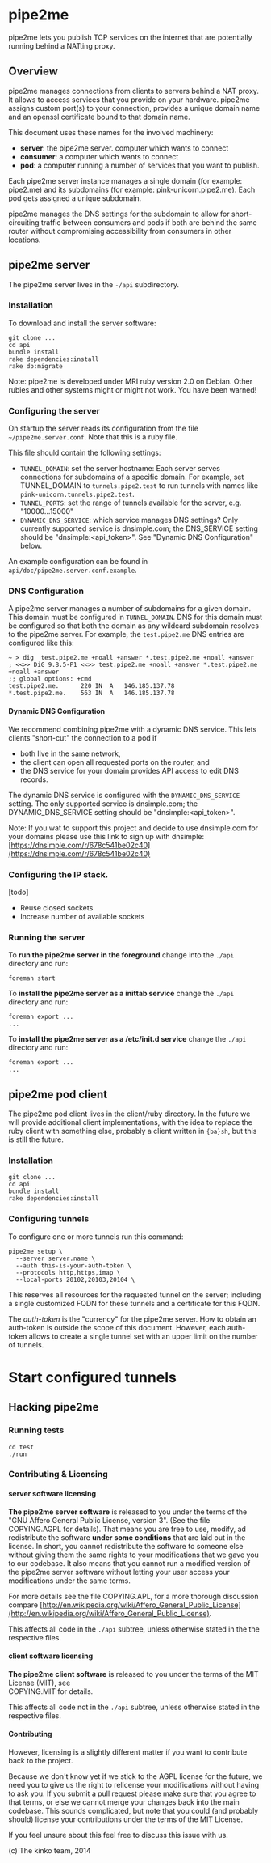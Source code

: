 # pipe2me

pipe2me lets you publish TCP services on the internet that are potentially running behind
a NATting proxy.

## Overview

pipe2me manages connections from clients to servers behind a NAT proxy. It allows to
access services that you provide on your hardware. pipe2me assigns custom port(s) to
your connection, provides a unique domain name and an openssl certificate bound to 
that domain name.

This document uses these names for the involved machinery:

- **server**: the pipe2me server.
 computer which wants to connect  
- **consumer**: a computer which wants to connect  
- **pod**: a computer running a number of services that you want to publish.

Each pipe2me server instance manages a single domain (for example: pipe2.me) and its 
subdomains (for example: pink-unicorn.pipe2.me). Each pod gets assigned a unique 
subdomain.

pipe2me manages the DNS settings for the subdomain to allow for short-circuiting traffic
between consumers and pods if both are behind the same router without compromising
accessibility from consumers in other locations.

## pipe2me server

The pipe2me server lives in the `-/api` subdirectory.

### Installation

To download and install the server software:

    git clone ...
    cd api
    bundle install
    rake dependencies:install
    rake db:migrate

Note: pipe2me is developed under MRI ruby version 2.0 on Debian. Other rubies and
other systems might or might not work. You have been warned!

### Configuring the server

On startup the server reads its configuration from the file `~/pipe2me.server.conf`.
Note that this is a ruby file.

This file should contain the following settings:

- `TUNNEL_DOMAIN`: set the server hostname: Each server serves connections for 
  subdomains of a specific domain. For example, set TUNNEL_DOMAIN to `tunnels.pipe2.test`
  to run tunnels with names like `pink-unicorn.tunnels.pipe2.test`.
- `TUNNEL_PORTS`: set the range of tunnels available for the server, e.g. "10000...15000"
- `DYNAMIC_DNS_SERVICE`: which service manages DNS settings? Only currently supported service is 
  dnsimple.com; the DNS_SERVICE setting should be "dnsimple:<api_token>". See "Dynamic DNS Configuration"
  below.

An example configuration can be found in `api/doc/pipe2me.server.conf.example`.
  
### DNS Configuration

A pipe2me server manages a number of subdomains for a given domain. This domain must
be configured in `TUNNEL_DOMAIN`. DNS for this domain must be configured so that both 
the domain as any wildcard subdomain resolves to the pipe2me server. For example, the
`test.pipe2.me` DNS entries are configured like this:

    ~ > dig  test.pipe2.me +noall +answer *.test.pipe2.me +noall +answer
    ; <<>> DiG 9.8.5-P1 <<>> test.pipe2.me +noall +answer *.test.pipe2.me +noall +answer
    ;; global options: +cmd
    test.pipe2.me.		220	IN	A	146.185.137.78
    *.test.pipe2.me.	563	IN	A	146.185.137.78

#### Dynamic DNS Configuration

We recommend combining pipe2me with a dynamic DNS service. This lets clients "short-cut" the 
connection to a pod if 

- both live in the same network,
- the client can open all requested ports on the router, and
- the DNS service for your domain provides API access to edit DNS records.

The dynamic DNS service is configured with the `DYNAMIC_DNS_SERVICE` setting. The only supported
service is dnsimple.com; the DYNAMIC_DNS_SERVICE setting should be "dnsimple:<api_token>".

Note: If you wat to support this project and decide to use dnsimple.com for your domains
please use this link to sign up with dnsimple: 
[https://dnsimple.com/r/678c541be02c40](https://dnsimple.com/r/678c541be02c40)

### Configuring the IP stack.

[todo]

- Reuse closed sockets
- Increase number of available sockets

### Running the server

To **run the pipe2me server in the foreground** change into the `./api` directory and run:

    foreman start

To **install the pipe2me server as a inittab service** change the `./api` directory and run:

    foreman export ...
    ...

To **install the pipe2me server as a /etc/init.d service** change the `./api` directory and run:

    foreman export ...
    ...

## pipe2me pod client

The pipe2me pod client lives in the client/ruby directory. In the future we will provide 
additional client implementations, with the idea to replace the ruby client with something
else, probably a client written in `{ba}sh`, but this is still the future.

### Installation

    git clone ...
    cd api
    bundle install
    rake dependencies:install

### Configuring tunnels

To configure one or more tunnels run this command:
 
    pipe2me setup \
      --server server.name \
      --auth this-is-your-auth-token \
      --protocols http,https,imap \
      --local-ports 20102,20103,20104 \

This reserves all resources for the requested tunnel on the server; including a 
single customized FQDN for these tunnels and a certificate for this FQDN.

The *auth-token* is the "currency" for the pipe2me server. How to obtain an auth-token
is outside the scope of this document. However, each auth-token allows to create a
single tunnel set with an upper limit on the number of tunnels.

# Start configured tunnels

## Hacking pipe2me

### Running tests

    cd test
    ./run

### Contributing & Licensing

#### server software licensing

**The pipe2me server software** is released to you under the terms of the 
"GNU Affero General Public License, version 3". (See the file COPYING.AGPL for details). 
That means you are free to use, modify, ad redistribute the software **under some conditions** 
that are laid out in the license. In short, you cannot redistribute the software to 
someone else without giving them the same rights to your modifications that we gave you to our
codebase. It also means that you cannot run a modified version of the pipe2me server
software without letting your user access your modifications under the same terms.

For more details see the file COPYING.APL, for a more thorough discussion compare [http://en.wikipedia.org/wiki/Affero_General_Public_License](http://en.wikipedia.org/wiki/Affero_General_Public_License).

This affects all code in the `./api` subtree, unless otherwise stated in the the respective files.

#### client software licensing

**The pipe2me client software** is released to you under the terms of the MIT License (MIT), see  
COPYING.MIT for details.

This affects all code not in the `./api` subtree, unless otherwise stated in the respective files.

#### Contributing

However, licensing is a slightly different matter if you want to contribute back to the project. 

Because we don't know yet if we stick to the AGPL license for the future, we need you to
give us the right to relicense your modifications without having to ask you. If you submit 
a pull request please make sure that you agree to that terms, or else we cannot merge your 
changes back into the main codebase. This sounds complicated, but note that you could 
(and probably should) license your contributions under the terms of the MIT License.

If you feel unsure about this feel free to discuss this issue with us.

(c) The kinko team, 2014



